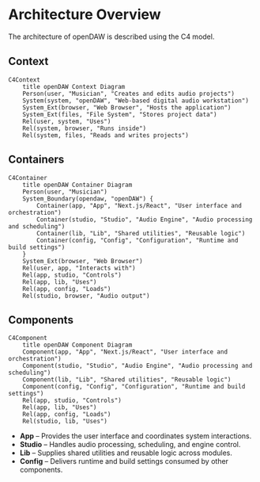 # Architecture Overview

The architecture of openDAW is described using the C4 model.

## Context

```mermaid
C4Context
    title openDAW Context Diagram
    Person(user, "Musician", "Creates and edits audio projects")
    System(system, "openDAW", "Web‑based digital audio workstation")
    System_Ext(browser, "Web Browser", "Hosts the application")
    System_Ext(files, "File System", "Stores project data")
    Rel(user, system, "Uses")
    Rel(system, browser, "Runs inside")
    Rel(system, files, "Reads and writes projects")
```

## Containers

```mermaid
C4Container
    title openDAW Container Diagram
    Person(user, "Musician")
    System_Boundary(opendaw, "openDAW") {
        Container(app, "App", "Next.js/React", "User interface and orchestration")
        Container(studio, "Studio", "Audio Engine", "Audio processing and scheduling")
        Container(lib, "Lib", "Shared utilities", "Reusable logic")
        Container(config, "Config", "Configuration", "Runtime and build settings")
    }
    System_Ext(browser, "Web Browser")
    Rel(user, app, "Interacts with")
    Rel(app, studio, "Controls")
    Rel(app, lib, "Uses")
    Rel(app, config, "Loads")
    Rel(studio, browser, "Audio output")
```

## Components

```mermaid
C4Component
    title openDAW Component Diagram
    Component(app, "App", "Next.js/React", "User interface and orchestration")
    Component(studio, "Studio", "Audio Engine", "Audio processing and scheduling")
    Component(lib, "Lib", "Shared utilities", "Reusable logic")
    Component(config, "Config", "Configuration", "Runtime and build settings")
    Rel(app, studio, "Controls")
    Rel(app, lib, "Uses")
    Rel(app, config, "Loads")
    Rel(studio, lib, "Uses")
```

- **App** – Provides the user interface and coordinates system interactions.
- **Studio** – Handles audio processing, scheduling, and engine control.
- **Lib** – Supplies shared utilities and reusable logic across modules.
- **Config** – Delivers runtime and build settings consumed by other components.

